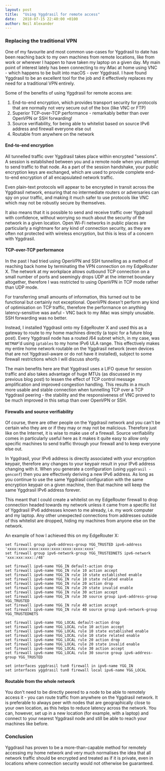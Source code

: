 ```yaml
---
layout: post
title:  "Using Yggdrasil for remote access"
date:   2018-07-15 22:40:00 +0100
author: Neil Alexander
---
```


### Replacing the traditional VPN

One of my favourite and most common use-cases for Yggdrasil to date has been
reaching back to my own machines from remote locations, like from work or
wherever I happen to have taken my laptop on a given day. My main point of
interest lately has been connecting to my iMac at home using VNC - which happens
to be built into macOS - over Yggdrasil. I have found Yggdrasil to be an
excellent tool for the job and it effectively replaces my need for a traditional
VPN entirely.

Some of the benefits of using Yggdrasil for remote access are:

1. End-to-end encryption, which provides transport security for protocols that
are normally not very secure out of the box (like VNC or FTP)
1. Superior TCP-over-TCP performance - remarkably better than over OpenVPN or
SSH forwarding!
1. Source verifiability, for being able to whitelist based on source IPv6
address and firewall everyone else out
1. Routable from anywhere on the network

#### End-to-end encryption

All tunnelled traffic over Yggdrasil takes place within encrypted "sessions". A
session is established between you and a remote node when you attempt to send
traffic to that node. As a part of the session handshake, your public encryption
keys are exchanged, which are used to provide complete end-to-end encryption of
all encapsulated network traffic.

Even plain-text protocols will appear to be encrypted in transit across the
Yggdrasil network, ensuring that no intermediate routers or adversaries can spy
on your traffic, and making it much safer to use protocols like VNC which may
not be robustly secure by themselves.

It also means that it is possible to send and receive traffic over Yggdrasil
with confidence, without worrying so much about the security of the network in a
given location. Open Wi-Fi networks in public places are particularly a
nightmare for any kind of connection security, as they are often not protected
with wireless encryption, but this is less of a concern with Yggdrasil.

#### TCP-over-TCP performance

In the past I had tried using OpenVPN and SSH tunnelling as a method of reaching
back home by terminating the VPN connection on my EdgeRouter X. The network at
my workplace allows outbound TCP connection on a small number of ports and
seemingly drops UDP at the internet boundary altogether, therefore I was
restricted to using OpenVPN in TCP mode rather than UDP mode.

For transferring small amounts of information, this turned out to be functional
but certainly not exceptional. OpenVPN doesn't perform any kind of optimisation
on TCP traffic, therefore the performance on anything latency-sensitive was
awful - VNC back to my iMac was simply unusable. SSH forwarding was no better.

Instead, I installed Yggdrasil onto my EdgeRouter X and used this as a gateway
to route to my home machines directly (a topic for a future blog post). Every
Yggdrasil node has a routed /64 subnet which, in my case, was `NETMAP`'d using
`iptables` to my home IPv6 ULA range. This effectively makes my entire home
network routable on the Yggdrasil network (even devices that are not
Yggdrasil-aware or do not have it installed), subject to some firewall
restrictions which I will discuss shortly.

The main benefits here are that Yggdrasil uses a LIFO queue for session traffic
and also takes advantage of huge MTUs (as discussed in my previous blog post) to
lessen the effect of TCP control message amplification and improved congestion
handling. This results in a much more usable and stable connection when
tunnelling TCP over a TCP Yggdrasil peering - the stability and the
responsiveness of VNC proved to be much improved in this setup than over OpenVPN
or SSH.

#### Firewalls and source verifiability

Of course, there are other people on the Yggdrasil network and you can't be
certain who they are or if they may or may not be malicious. Therefore just like
on the Internet, it is wise to make use of a firewall. Source verifiability
comes in particularly useful here as it makes it quite easy to allow only
specific machines to send traffic through your firewall and to keep everyone
else out.

In Yggdrasil, your IPv6 address is directly associated with your encryption
keypair, therefore any changes to your keypair result in your IPv6 address
changing with it. When you generate a configuration (using `yggdrasil -genconf`)
then you are effectively deriving a new IPv6 address. As long as you continue to
use the same Yggdrasil configuration with the same encryption keypair on a given
machine, then that machine will keep the same Yggdrasil IPv6 address forever.

This meant that I could create a whitelist on my EdgeRouter firewall to drop
connection headed towards my network unless it came from a specific list of
Yggdrasil IPv6 addresses known to me already, i.e. my work computer and my
laptop. Any other unexpected connections from addresses outside of this
whitelist are dropped, hiding my machines from anyone else on the network.

An example of how I achieved this on my EdgeRouter X:
```
set firewall group ipv6-address-group YGG_TRUSTED ipv6-address 'xxxx:xxxx:xxxx:xxxx:xxxx:xxxx:xxxx:xxxx'
set firewall group ipv6-network-group YGG_TRUSTEDNETS ipv6-network 'xxx:xxx:xxx::/48'

set firewall ipv6-name YGG_IN default-action drop
set firewall ipv6-name YGG_IN rule 10 action accept
set firewall ipv6-name YGG_IN rule 10 state established enable
set firewall ipv6-name YGG_IN rule 10 state related enable
set firewall ipv6-name YGG_IN rule 20 action drop
set firewall ipv6-name YGG_IN rule 20 state invalid enable
set firewall ipv6-name YGG_IN rule 30 action accept
set firewall ipv6-name YGG_IN rule 30 source group ipv6-address-group YGG_TRUSTED
set firewall ipv6-name YGG_IN rule 40 action accept
set firewall ipv6-name YGG_IN rule 40 source group ipv6-network-group YGG_TRUSTEDNETS

set firewall ipv6-name YGG_LOCAL default-action drop
set firewall ipv6-name YGG_LOCAL rule 10 action accept
set firewall ipv6-name YGG_LOCAL rule 10 state established enable
set firewall ipv6-name YGG_LOCAL rule 10 state related enable
set firewall ipv6-name YGG_LOCAL rule 20 action drop
set firewall ipv6-name YGG_LOCAL rule 20 state invalid enable
set firewall ipv6-name YGG_LOCAL rule 30 action accept
set firewall ipv6-name YGG_LOCAL rule 30 source group ipv6-address-group YGG_TRUSTED

set interfaces yggdrasil tun0 firewall in ipv6-name YGG_IN
set interfaces yggdrasil tun0 firewall local ipv6-name YGG_LOCAL
```

#### Routable from the whole network

You don't need to be directly peered to a node to be able to remotely access it -
you can route traffic from anywhere on the Yggdrasil network. It is preferable
to always peer with nodes that are geographically close to your own location, as
this helps to reduce latency across the network. You can, however, set up in a
new location (for example, with a laptop) and connect to your nearest Yggdrasil
node and still be able to reach your machines like before.

### Conclusion

Yggdrasil has proven to be a more-than-capable method for remotely accessing my
home network and very much normalises the idea that all network traffic should
be encrypted and treated as if it is private, even in locations where connection
security would not otherwise be guaranteed.
